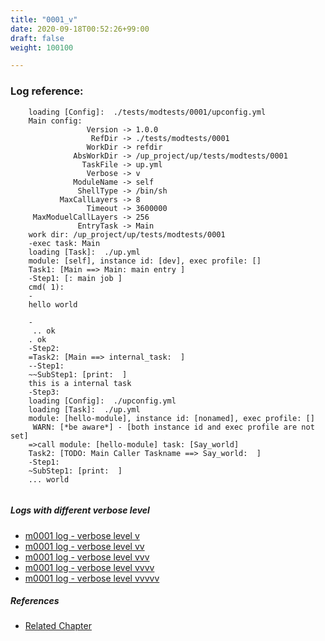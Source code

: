 ```yaml
---
title: "0001_v"
date: 2020-09-18T00:52:26+99:00
draft: false
weight: 100100

---
```


### Log reference: <no value>

```
    loading [Config]:  ./tests/modtests/0001/upconfig.yml
    Main config:
                 Version -> 1.0.0
                  RefDir -> ./tests/modtests/0001
                 WorkDir -> refdir
              AbsWorkDir -> /up_project/up/tests/modtests/0001
                TaskFile -> up.yml
                 Verbose -> v
              ModuleName -> self
               ShellType -> /bin/sh
           MaxCallLayers -> 8
                 Timeout -> 3600000
     MaxModuelCallLayers -> 256
               EntryTask -> Main
    work dir: /up_project/up/tests/modtests/0001
    -exec task: Main
    loading [Task]:  ./up.yml
    module: [self], instance id: [dev], exec profile: []
    Task1: [Main ==> Main: main entry ]
    -Step1: [: main job ]
    cmd( 1):
    -
    hello world
    
    -
     .. ok
    . ok
    -Step2:
    =Task2: [Main ==> internal_task:  ]
    --Step1:
    ~~SubStep1: [print:  ]
    this is a internal task
    -Step3:
    loading [Config]:  ./upconfig.yml
    loading [Task]:  ./up.yml
    module: [hello-module], instance id: [nonamed], exec profile: []
     WARN: [*be aware*] - [both instance id and exec profile are not set]
    =>call module: [hello-module] task: [Say_world]
    Task2: [TODO: Main Caller Taskname ==> Say_world:  ]
    -Step1:
    ~SubStep1: [print:  ]
    ... world
    
```

##### Logs with different verbose level
* [m0001 log - verbose level v](../../logs/m0001_v)
* [m0001 log - verbose level vv](../../logs/m0001_vv)
* [m0001 log - verbose level vvv](../../logs/m0001_vvv)
* [m0001 log - verbose level vvvv](../../logs/m0001_vvvv)
* [m0001 log - verbose level vvvvv](../../logs/m0001_vvvvv)

##### References
* [Related Chapter](../../module/0001)
